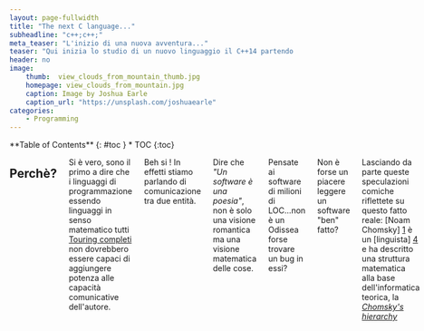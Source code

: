 ```yaml
---
layout: page-fullwidth
title: "The next C language..."
subheadline: "c++;c++;"
meta_teaser: "L'inizio di una nuova avventura..."
teaser: "Qui inizia lo studio di un nuovo linguaggio il C++14 partendo dal C++ "
header: no
image:
    thumb:  view_clouds_from_mountain_thumb.jpg
    homepage: view_clouds_from_mountain.jpg
    caption: Image by Joshua Earle
    caption_url: "https://unsplash.com/joshuaearle"
categories:
    - Programming
---
```

<div class="row">
<div class="medium-4 medium-push-8 columns" markdown="1">
<div class="panel radius" markdown="1">
**Table of Contents**
{: #toc }
*  TOC
{:toc}
</div>
</div><!-- /.medium-4.columns -->

<div class="medium-8 medium-pull-4 columns" markdown="1">

##  Perchè?
Si è vero, sono il primo a dire che i linguaggi di programmazione essendo linguaggi in senso matematico tutti [Touring completi][8] non dovrebbero essere capaci di aggiungere potenza alle capacità comunicative dell'autore.

Beh si ! 
In effetti stiamo parlando di comunicazione tra due entità.

Dire che <i>"Un software è una poesia"</i>, non è solo una visione romantica ma una visione matematica delle cose.

Pensate ai software di milioni di LOC...non è un Odissea forse trovare un bug in essi?

Non è forse un piacere leggere un software "ben" fatto?

Lasciando da parte queste speculazioni comiche riflettete su questo fatto reale:
[Noam Chomsky] [1][2] è un [linguista] [4] e ha descritto una struttura matematica alla base dell'informatica teorica, la [<em>Chomsky's hierarchy</em>][3]

Questa gerarchia può essere utile per quantificare se un linguaggio sia più potente di un'altro, ma in realtà dopo un'pò di esperienza si nota che i linguaggi iniziano un'pò tutti a copiarsi e non esiste la <em>silver bullet</em>.
Pensate alla potenza della [programmazione logica e del prolog] [10] , quando è risultata utile alla comunità, cosa è stato fatto? Si è cercato di inglobarla sviluppando una serie di librerie e interfacce in Java per usarla[5] [6] e la stessa cosa in C++ [9].

Risulta utile accedere ad una console del linguaggio (vedi Javascript e console web browser) ? allora Java 9 integrerà una shell REPL.


> "Si attacca con la forza frontale, ma si vince con quelle laterali."
<cite> Sun Tzu (The art of war)

## Primo statement (Auto)

<pre>
	auto sum = 0.; // sum è un double
	auto n = 10; //  n è un int
	auto c = "hello this is a right place"; // c è un const char *
</pre>

Il codice è autoesplicativo.

Il compilatore definisce il tipo delle variabili al tempo di compilazione ma facciamoci un'pò di domande.

<pre>
auto d = c + n; // Questa è facile.... const char * 
</pre>

Un indirizzo più un qualcosa (<code>int</code>)che può essere castato ad "indirizzo" è un indirizzo.

<pre>
auto e = c + sum; 
// Errore	C2111	'+': l'addizione di puntatori richiede un operando integrale	
</pre>

L'operatore <code>auto</code> risulterà molto utile quando si utilizzano strutture più complesse per identificare automaticamente il tipo, permettendo di risparmiare tempo.

Ma attenzione che l'insidia è dietro l'angolo, come si è visto con la somma di <code>const char</code> e <code>int</code> il compilatore accetta lo statement perchè la sua semantica lo prevede, sta a Voi farne buon uso.

<pre>
+		c	0x00e88e30 "hello world this is a right place"	const char *
+		d	0x00e88e3a "d this is a right place"	const char *
</pre>

Altra domanda, si può usare tale operatore con le funzioni? 

<pre>
auto fattoriale(int k) {
	if (k <= 1) {
		return 1;
	} else {
		return fattoriale(k - 1)*k;		
	}
}
....
main.cpp:16:22: error: 'fattoriale' function uses 'auto' type specifier without trailing return type
 auto fattoriale(int k) {
                      ^
main.cpp:16:22: note: deduced return type only available with -std=c++14 or -std=gnu++14
</pre>

Nel C++11 no, tale funzionalità è stata inserita nel C++14 ma con un comportamento che dipende dall'implementazione del codice.
In questa implementazione, si riesce ad inferire il tipo e non si sollevano problemi, ma basta cambiare l'ordine del if then else per avere problemi perchè il compilatore non riesce a dedurre il tipo della funzione.

<pre>
auto fattoriale(int k) {
	if (k > 1) {
		return k*fattoriale(k - 1);
	} else {
		return 1;
	}
}
...
main.cpp: In function 'auto fattoriale(int)':
main.cpp:18:12: error: use of 'auto fattoriale(int)' before deduction of 'auto'
   return k*fattoriale(k - 1);     
</pre>


> Da un grande potere derivano grandi responsabilità
<cide> Spiderman 

La tipizzazione è un affare serio, da grande robustezza al linguaggio ma da anche svantaggi.
L'operatore auto ci permette di rimanere in un limbo, risparmiando tempo perchè non dobbiamo ogni volta definire il tipo.
Ma da altra parte se la deduzione del tipo deriva dal software si rischia di cadere in errori.


## Tipo null 

Finalmente hanno dato a null un tipo.
A che serve secondo voi ?

<pre>
void foo(int k){
	std::cerr << "Eseguita foo(int)" << std::endl;	
}
void foo(char *) {
	std::cerr << "Eseguita foo(char*)" << std::endl;
}

int main()
{	
	foo(0);
	foo(NULL);
    return 0;
}
</pre>

Che vi aspettate come output ?

Se state utilizzando Visual Studio C++ 2015, otterrete:
<pre>
Eseguita foo(int)
Eseguita foo(int)
</pre>

Se state utilizzando una vecchia versione di g++ (ie.: gcc 4.1.2)

Vi buscate un semplice warning
<pre>
main.cpp: In function ‘int main()’:
main.cpp:14: warning: passing NULL to non-pointer argument 1 of ‘void foo(int)’
</pre>

Se invece usate un g++ più avanzato (gcc  5.2.0 ) vi dà degli errori di compilazione.
<pre>
main.cpp: In function 'int main()':
main.cpp:26:10: error: call of overloaded 'foo(NULL)' is ambiguous
  foo(NULL);
          ^
main.cpp:16:6: note: candidate: void foo(int)
 void foo(int k){
      ^
main.cpp:19:6: note: candidate: void foo(char*)
 void foo(char *) {
      ^
</pre>

Nel C++11 è stato aggiunto il valore "nullptr".
Se chiamiamo foo() passando come argomento "nullptr" il comportamento cambia e abbiamo un errore a tempo di compilazione.

<pre>
Eseguita foo(int)
Eseguita foo(char*)
</pre>

[Watching under-the-hood] [12] scopriamo che il letterale "nullptr" è implementato tramite il tipo std::nullptr_t .

Rimane ancora valido l'uso di NULL per retro-compatibilità, ma se volete divertirvi potete ridefinire la macro <code>NULL</code> e vedere l'effetto che fà al vostro software

<pre>
#define NULL nullptr
</pre>

## Prossime puntate 
Da questa prima tappa abbiamo confermato quello che già avevamo scoperto in gioventù.
La semantica di un linguaggio è delicata e sottile, per esempio si racconta questo aneddoto.

L'autore scrisse in gioventù un software di tante linee di codice in Fortran 95 .
Compilando con la versione 8.0 del compilatore Intel IFC il codice sorgente si otteneva un eseguibile stabile utilizzato in molte ore di produzione.
Compilandolo con la versione 9.0 del compilatore IFC l'eseguibile risultava inutilizzabile per crash dovuti ad accessi alla memoria non validi (il classico SIGSEGV aka crash del binario)

Analizzando, si trovò che la linea di codice incriminata era 

if v <> null .and. v(1)> 0  then

volendo indicare:
<b><em>Se il vettore non era nullo e il primo elemento dello stesso era positivo allora ...</em></b>

Sfruttando la [short circuit evaluation][13] per garantire che venga testato il valore di v(1) solo se v<>null .

La trappola è che il Fortran90 ha la short-circuit evaluation ma non assicura che l'ordine di valutazione dei termini sia mantenuto ;)


[1]: http://www.chomsky.info/
[2]: https://it.wikipedia.org/wiki/Noam_Chomsky
[3]: https://it.wikipedia.org/wiki/Gerarchia_di_Chomsky
[4]: https://it.wikipedia.org/wiki/Linguistica
[5]: http://www.swi-prolog.org/packages/jpl/
[6]: https://www.gnu.org/software/gnuprologjava/
[7]: http://www.swi-prolog.org/packages/jpl/java_api/
[8]: https://it.wikipedia.org/wiki/Turing_equivalenza
[9]: http://www.swi-prolog.org/pldoc/doc_for?object=section%28%27packages/pl2cpp.html%27%29
[10]: http://homes.di.unimi.it/~logica/logimat/Prolog/Furlan_Lanzarone_PROLOG.pdf
[11]: https://www.clear.rice.edu/mech517/F90_docs/EC_oop_f90.pdf
[12]: http://en.cppreference.com/w/cpp/types/nullptr_t
[13]: https://en.wikipedia.org/wiki/Short-circuit_evaluation

</div><!-- /.medium-8.columns -->
</div><!-- /.row -->


